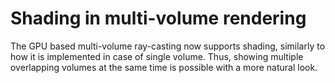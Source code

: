 # Shading in multi-volume rendering

The GPU based multi-volume ray-casting now supports shading, similarly to how it is implemented in case of single volume. Thus, showing multiple overlapping volumes at the same time is possible with a more natural look.
